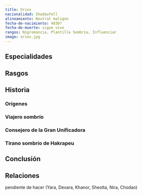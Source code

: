 ```yaml
---
title: Oriox
nacionalidad: Shadowfell
alineamiento: Neutral maligno
fecha-de-nacimiento: 4030?
fecha-de-muerte: sigue vivo
rangos: Nigromancia, Plantilla Sombría, Influenciar
image: oriox.jpg
---
```


## Especialidades

## Rasgos

## Historia

### Orígenes

### Viajero sombrío

### Consejero de la Gran Unificadora

### Tirano sombrío de Hakrapeu

## Conclusión

## Relaciones

pendiente de hacer (Yara, Devara, Khanor, Sheolta, Nira, Chodao)
